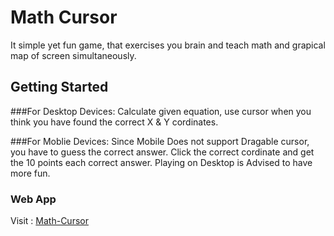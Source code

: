 # Math Cursor

It simple yet fun game, that exercises you brain and teach math and grapical map of screen simultaneously.

## Getting Started

###For Desktop Devices:
Calculate given equation, use cursor when you think you have found the correct X & Y cordinates.

###For Moblie Devices:
Since Mobile Does not support Dragable cursor, you have to guess the correct answer.
Click the correct cordinate and get the 10 points each correct answer. Playing on Desktop is Advised to have more fun.

### Web App

Visit : [Math-Cursor](https://mathcursor.netlify.com/)
